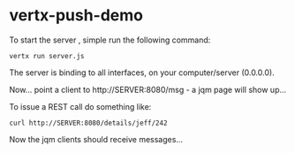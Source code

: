 vertx-push-demo
===============

To start the server , simple run the following command:

```
vertx run server.js
```

The server is binding to all interfaces, on your computer/server (0.0.0.0).

Now... point a client to http://SERVER:8080/msg - a jqm page will show up...


To issue a REST call do something like:

```
curl http://SERVER:8080/details/jeff/242
```

Now the jqm clients should receive messages...

